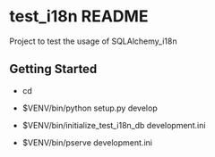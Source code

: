 test_i18n README
==================

Project to test the usage of SQLAlchemy_i18n

Getting Started
---------------

- cd <directory containing this file>

- $VENV/bin/python setup.py develop

- $VENV/bin/initialize_test_i18n_db development.ini

- $VENV/bin/pserve development.ini

